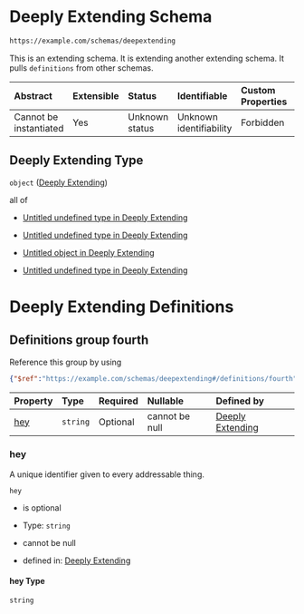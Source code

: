 # Deeply Extending Schema

```txt
https://example.com/schemas/deepextending
```

This is an extending schema. It is extending another extending schema. It pulls `definitions` from other schemas.

| Abstract               | Extensible | Status         | Identifiable            | Custom Properties | Additional Properties | Access Restrictions | Defined In                                                                                         |
| :--------------------- | :--------- | :------------- | :---------------------- | :---------------- | :-------------------- | :------------------ | :------------------------------------------------------------------------------------------------- |
| Cannot be instantiated | Yes        | Unknown status | Unknown identifiability | Forbidden         | Allowed               | none                | [deepextending.schema.json](../generated-schemas/deepextending.schema.json "open original schema") |

## Deeply Extending Type

`object` ([Deeply Extending](deepextending.md))

all of

*   [Untitled undefined type in Deeply Extending](deepextending-allof-0.md "check type definition")

*   [Untitled undefined type in Deeply Extending](deepextending-allof-1.md "check type definition")

*   [Untitled object in Deeply Extending](extending-definitions-third.md "check type definition")

*   [Untitled undefined type in Deeply Extending](deepextending-allof-3.md "check type definition")

# Deeply Extending Definitions

## Definitions group fourth

Reference this group by using

```json
{"$ref":"https://example.com/schemas/deepextending#/definitions/fourth"}
```

| Property    | Type     | Required | Nullable       | Defined by                                                                                                                                            |
| :---------- | :------- | :------- | :------------- | :---------------------------------------------------------------------------------------------------------------------------------------------------- |
| [hey](#hey) | `string` | Optional | cannot be null | [Deeply Extending](deepextending-definitions-fourth-properties-hey.md "https://example.com/schemas/deepextending#/definitions/fourth/properties/hey") |

### hey

A unique identifier given to every addressable thing.

`hey`

*   is optional

*   Type: `string`

*   cannot be null

*   defined in: [Deeply Extending](deepextending-definitions-fourth-properties-hey.md "https://example.com/schemas/deepextending#/definitions/fourth/properties/hey")

#### hey Type

`string`

